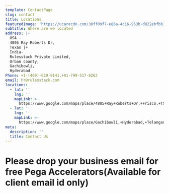 ```yaml
---
template: ContactPage
slug: contact
title: Locations
featuredImage: 'https://ucarecdn.com/30ff09f7-e86a-4c16-953b-d822ebfbb1eb/'
subtitle: Where are we located
address: |+
  USA -
  4805 Ray Roberts Dr,
  Texas |+
  India-
  Rulesstack Private Limited,
  Urban county,
  Gachibowli,
  Hyderabad
Phone: +1-(469)-629-9141,+91-799-517-6262
email: hr@rulesstack.com
locations:
  - lat: ''
    lng: ''
    mapLink: >-
      https://www.google.com/maps/place/4805+Ray+Roberts+Dr,+Frisco,+TX+75034,+USA/@33.1415707,-96.9324847,17z/data=!3m1!4b1!4m5!3m4!1s0x864c30a4db09a4d3:0xe13c6d014e100eab!8m2!3d33.1415707!4d-96.930296
  - lat: ''
    lng: ''
    mapLink: >-
      https://www.google.com/maps/place/Gachibowli,+Hyderabad,+Telangana/@17.4439716,78.304755,13z/data=!3m1!4b1!4m5!3m4!1s0x3bcb93a276decedf:0x2c12e79e6f9344e2!8m2!3d17.4400802!4d78.3489168
meta:
  description: ''
  title: Contact Us
---
```

# **Please drop your business email for free Pega Accelerators(Available for client email id only)**
